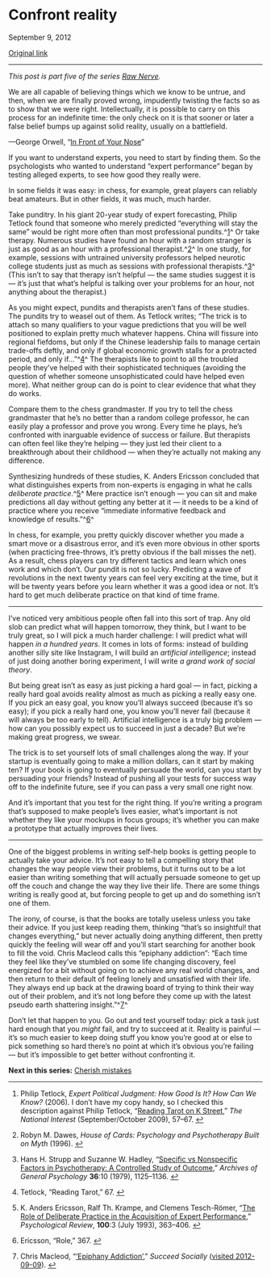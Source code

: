 Confront reality
================

September 9, 2012

[Original link](http://www.aaronsw.com/weblog/anders)

* * * * *

*This post is part five of the series [Raw
Nerve](http://aaronsw.com/weblog/rawnerve).*

We are all capable of believing things which we know to be untrue, and
then, when we are finally proved wrong, impudently twisting the facts so
as to show that we were right. Intellectually, it is possible to carry
on this process for an indefinite time: the only check on it is that
sooner or later a false belief bumps up against solid reality, usually
on a battlefield.

—George Orwell, “[In Front of Your
Nose](http://orwell.ru/library/articles/nose/english/e_nose)”

If you want to understand experts, you need to start by finding them. So
the psychologists who wanted to understand “expert performance” began by
testing alleged experts, to see how good they really were.

In some fields it was easy: in chess, for example, great players can
reliably beat amateurs. But in other fields, it was much, much harder.

Take punditry. In his giant 20-year study of expert forecasting, Philip
Tetlock found that someone who merely predicted “everything will stay
the same” would be right more often than most professional
pundits.^[1](#fn:tet)^ Or take therapy. Numerous studies have found an
hour with a random stranger is just as good as an hour with a
professional therapist.^[2](#fn:dawes)^ In one study, for example,
sessions with untrained university professors helped neurotic college
students just as much as sessions with professional
therapists.^[3](#fn:strupp)^ (This isn’t to say that therapy isn’t
helpful — the same studies suggest it is — it’s just that what’s helpful
is talking over your problems for an hour, not anything about the
therapist.)

As you might expect, pundits and therapists aren’t fans of these
studies. The pundits try to weasel out of them. As Tetlock writes; “The
trick is to attach so many qualifiers to your vague predictions that you
will be well positioned to explain pretty much whatever happens. China
will fissure into regional fiefdoms, but only if the Chinese leadership
fails to manage certain trade-offs deftly, and only if global economic
growth stalls for a protracted period, and only if…”^[4](#fn:t2)^ The
therapists like to point to all the troubled people they’ve helped with
their sophisticated techniques (avoiding the question of whether someone
unsophisticated could have helped even more). What neither group can do
is point to clear evidence that what they do works.

Compare them to the chess grandmaster. If you try to tell the chess
grandmaster that he’s no better than a random college professor, he can
easily play a professor and prove you wrong. Every time he plays, he’s
confronted with inarguable evidence of success or failure. But
therapists can often feel like they’re helping — they just led their
client to a breakthrough about their childhood — when they’re actually
not making any difference.

Synthesizing hundreds of these studies, K. Anders Ericsson concluded
that what distinguishes experts from non-experts is engaging in what he
calls *deliberate practice*.^[5](#fn:anders)^ Mere practice isn’t enough
— you can sit and make predictions all day without getting any better at
it — it needs to be a kind of practice where you receive “immediate
informative feedback and knowledge of results.”^[6](#fn:a2)^

In chess, for example, you pretty quickly discover whether you made a
smart move or a disastrous error, and it’s even more obvious in other
sports (when practicing free-throws, it’s pretty obvious if the ball
misses the net). As a result, chess players can try different tactics
and learn which ones work and which don’t. Our pundit is not so lucky.
Predicting a wave of revolutions in the next twenty years can feel very
exciting at the time, but it will be twenty years before you learn
whether it was a good idea or not. It’s hard to get much deliberate
practice on that kind of time frame.

* * * * *

I’ve noticed very ambitious people often fall into this sort of trap.
Any old slob can predict what will happen tomorrow, they think, but I
want to be truly great, so I will pick a much harder challenge: I will
predict what will happen *in a hundred years*. It comes in lots of
forms: instead of building another silly site like Instagram, I will
build an *artificial intelligence*; instead of just doing another boring
experiment, I will write *a grand work of social theory*.

But being great isn’t as easy as just picking a hard goal — in fact,
picking a really hard goal avoids reality almost as much as picking a
really easy one. If you pick an easy goal, you know you’ll always
succeed (because it’s so easy); if you pick a really hard one, you know
you’ll never fail (because it will always be too early to tell).
Artificial intelligence is a truly big problem — how can you possibly
expect us to succeed in just a decade? But we’re making great progress,
we swear.

The trick is to set yourself lots of small challenges along the way. If
your startup is eventually going to make a million dollars, can it start
by making ten? If your book is going to eventually persuade the world,
can you start by persuading your friends? Instead of pushing all your
tests for success way off to the indefinite future, see if you can pass
a very small one right now.

And it’s important that you test for the right thing. If you’re writing
a program that’s supposed to make people’s lives easier, what’s
important is not whether they like your mockups in focus groups; it’s
whether you can make a prototype that actually improves their lives.

* * * * *

One of the biggest problems in writing self-help books is getting people
to actually take your advice. It’s not easy to tell a compelling story
that changes the way people view their problems, but it turns out to be
a lot easier than writing something that will actually persuade someone
to get up off the couch and change the way they live their life. There
are some things writing is really good at, but forcing people to get up
and do something isn’t one of them.

The irony, of course, is that the books are totally useless unless you
take their advice. If you just keep reading them, thinking “that’s so
insightful! that changes everything,” but never actually doing anything
different, then pretty quickly the feeling will wear off and you’ll
start searching for another book to fill the void. Chris Macleod calls
this “epiphany addiction”: “Each time they feel like they’ve stumbled on
some life changing discovery, feel energized for a bit without going on
to achieve any real world changes, and then return to their default of
feeling lonely and unsatisfied with their life. They always end up back
at the drawing board of trying to think their way out of their problem,
and it’s not long before they come up with the latest pseudo earth
shattering insight.”^[7](#fn:ss)^

Don’t let that happen to you. Go out and test yourself today: pick a
task just hard enough that you *might* fail, and try to succeed at it.
Reality is painful — it’s so much easier to keep doing stuff you know
you’re good at or else to pick something so hard there’s no point at
which it’s obvious you’re failing — but it’s impossible to get better
without confronting it.

**Next in this series:** [Cherish
mistakes](http://aaronsw.com/weblog/geremiah)

* * * * *

1.  Philip Tetlock, *Expert Political Judgment: How Good Is It? How Can
    We Know?* (2006). I don’t have my copy handy, so I checked this
    description against Philip Tetlock, “[Reading Tarot on K
    Street](http://nationalinterest.org/bookreview/reading-tarot-on-k-street-3220),”
    *The National Interest* (September/October 2009),
    57–67. [↩](#fnref:tet)

2.  Robyn M. Dawes, *House of Cards: Psychology and Psychotherapy Built
    on Myth* (1996). [↩](#fnref:dawes)

3.  Hans H. Strupp and Suzanne W. Hadley, “[Specific vs Nonspecific
    Factors in Psychotherapy: A Controlled Study of
    Outcome](http://dx.doi.org/10.1001/archpsyc.1979.01780100095009),”
    *Archives of General Psychology* **36**:10 (1979),
    1125–1136. [↩](#fnref:strupp)

4.  Tetlock, “Reading Tarot,” 67. [↩](#fnref:t2)

5.  K. Anders Ericsson, Ralf Th. Krampe, and Clemens Tesch-Römer, “[The
    Role of Deliberate Practice in the Acquisition of Expert
    Performance](http://dx.doi.org/10.1037/0033-295X.100.3.363),”
    *Psychological Review*, **100**:3 (July 1993),
    363–406. [↩](#fnref:anders)

6.  Ericsson, “Role,” 367. [↩](#fnref:a2)

7.  Chris Macleod, “[‘Epiphany
    Addiction’](http://www.succeedsocially.com/epiphany),” *Succeed
    Socially* ([visited
    2012-09-09](http://www.webcitation.org/6AYB8AIbz)). [↩](#fnref:ss)



